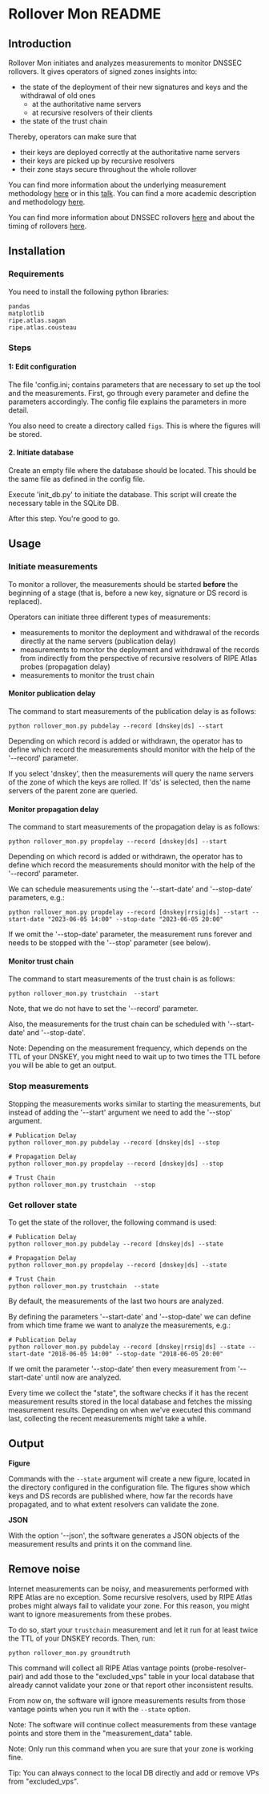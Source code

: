 # Rollover Mon README


## Introduction 

Rollover Mon initiates and analyzes measurements to monitor DNSSEC rollovers.
It gives operators of signed zones insights into:

- the state of the deployment of their new signatures and keys and the withdrawal of old ones
	- at the authoritative name servers 
	- at recursive resolvers of their clients
- the state of the trust chain

Thereby, operators can make sure that 
- their keys are deployed correctly at the authoritative name servers
- their keys are picked up by recursive resolvers
- their zone stays secure throughout the whole rollover

You can find more information about the underlying measurement methodology [here](https://www.sidnlabs.nl/a/weblog/keep-m-rolling-monitoring-ses-dnssec-algorithm-rollover?language_id=2&langcheck=true) or in this [talk](https://ripe76.ripe.net/archives/video/41/).
You can find a more academic description and methodology [here](https://ris.utwente.nl/ws/portalfiles/portal/169276088/08712408.pdf).

You can find more information about DNSSEC rollovers [here](https://tools.ietf.org/html/rfc6781) and about the timing of rollovers [here](https://tools.ietf.org/html/rfc7583).


## Installation

### Requirements

You need to install the following python libraries:

```
pandas
matplotlib
ripe.atlas.sagan
ripe.atlas.cousteau
```

### Steps

#### 1: Edit configuration

The file 'config.ini; contains parameters that are necessary to set up the
tool and the measurements. First, go through every parameter and define the
parameters accordingly. The config file explains the parameters in more
detail.

You also need to create a directory called `figs`. This is where the figures will be stored.

#### 2. Initiate database

Create an empty file where the database should be located. This should be the same file as defined in the config file.

Execute 'init_db.py' to initiate the database. This script will create the
necessary table in the SQLite DB.

After this step. You're good to go.

## Usage

### Initiate measurements

To monitor a rollover, the measurements should be
started **before** the beginning of a stage (that is, before a new key, signature
or DS record is replaced).

Operators can initiate three different types of measurements:

- measurements to monitor the deployment and withdrawal of the records directly at the name servers (publication delay)
- measurements to monitor the deployment and withdrawal of the records from indirectly from the perspective of recursive resolvers of RIPE Atlas probes (propagation delay)
- measurements to monitor the trust chain

#### Monitor publication delay

The command to start measurements of the publication delay is as follows:

```
python rollover_mon.py pubdelay --record [dnskey|ds] --start
```

Depending on which record is added or withdrawn, the operator has to define which record the measurements 
should monitor with the help of the '--record' parameter.

If you select 'dnskey', then the measurements will query the name
servers of the zone of which the keys are rolled. If 'ds' is selected, then
the name servers of the parent zone are queried.


#### Monitor propagation delay

The command to start measurements of the propagation delay is as follows:

```
python rollover_mon.py propdelay --record [dnskey|ds] --start
```

Depending on which record is added or withdrawn, the operator has to define
which record the measurements should monitor with the help of the '--record'
parameter.

We can schedule measurements using the '--start-date' and '--stop-date' parameters, e.g.:

```
python rollover_mon.py propdelay --record [dnskey|rrsig|ds] --start --start-date "2023-06-05 14:00" --stop-date "2023-06-05 20:00"
```

If we omit the '--stop-date' parameter, the measurement runs forever and
needs to be stopped with the '--stop' parameter (see below).


#### Monitor trust chain

The command to start measurements of the trust chain is as follows:

```
python rollover_mon.py trustchain  --start
```

Note, that we do not have to set the '--record' parameter.

Also, the measurements for the trust chain can be scheduled with '--start-date'
and '--stop-date'.

Note: Depending on the measurement frequency, which depends on the TTL of your DNSKEY, you might need to wait up to 
two times the TTL before you will be able to get an output.


### Stop measurements

Stopping the measurements works similar to starting the measurements, but
instead of adding the '--start' argument we need to add the '--stop' argument.

```
# Publication Delay
python rollover_mon.py pubdelay --record [dnskey|ds] --stop

# Propagation Delay
python rollover_mon.py propdelay --record [dnskey|ds] --stop

# Trust Chain
python rollover_mon.py trustchain  --stop
```

### Get rollover state

To get the state of the rollover, the following command is used:

```
# Publication Delay
python rollover_mon.py pubdelay --record [dnskey|ds] --state

# Propagation Delay
python rollover_mon.py propdelay --record [dnskey|ds] --state

# Trust Chain
python rollover_mon.py trustchain  --state
```



By default, the measurements of the last two hours are analyzed.

By defining the parameters '--start-date' and '--stop-date' we can define from
which time frame we want to analyze the measurements, e.g.:

```
# Publication Delay
python rollover_mon.py pubdelay --record [dnskey|rrsig|ds] --state --start-date "2018-06-05 14:00" --stop-date "2018-06-05 20:00"
```

If we omit the parameter '--stop-date' then every measurement from '--start-date' until now are analyzed.

Every time we collect the "state", the software checks if it has the recent measurement results stored in the local
database and fetches the missing measurement results. Depending on when we've executed this command last, collecting
the recent measurements might take a while.


## Output

**Figure** 

Commands with the `--state` argument will create a new figure, located in the directory configured in the configuration file.
The figures show which keys and DS records are published where, how far the records have propagated, and to what extent 
resolvers can validate the zone.

**JSON**

With the option '--json', the software generates a JSON objects of the measurement results and prints it on the 
command line.

## Remove noise

Internet measurements can be noisy, and measurements performed with RIPE Atlas are no exception. Some recursive resolvers,
used by RIPE Atlas probes might always fail to validate your zone. For this reason, you might want to ignore measurements 
from these probes.

To do so, start your `trustchain` measurement and let it run for at least twice the TTL of your DNSKEY records. Then, run:

```
python rollover_mon.py groundtruth
```

This command will collect all RIPE Atlas vantage points (probe-resolver-pair) and add those to the "excluded_vps" table
in your local database that already cannot validate your zone or that report other inconsistent results.

From now on, the software will ignore measurements results from those vantage points when you run it with the `--state`
option. 


Note: The software will continue collect measurements from these vantage points and store them in the 
"measurement_data" table. 

Note: Only run this command when you are sure that your zone is working fine.  

Tip: You can always connect to the local DB directly and add or remove VPs from "excluded_vps".


